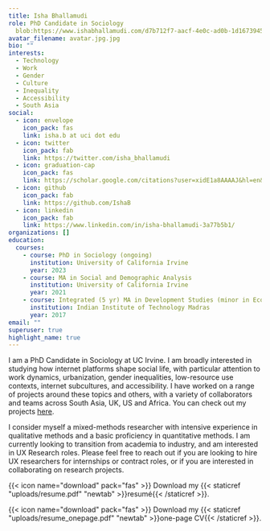 ```yaml
---
title: Isha Bhallamudi
role: PhD Candidate in Sociology
  blob:https://www.ishabhallamudi.com/d7b712f7-aacf-4e0c-ad0b-1d16739455df
avatar_filename: avatar.jpg.jpg
bio: ""
interests:
  - Technology
  - Work
  - Gender
  - Culture
  - Inequality
  - Accessibility
  - South Asia
social:
  - icon: envelope
    icon_pack: fas
    link: isha.b at uci dot edu
  - icon: twitter
    icon_pack: fab
    link: https://twitter.com/isha_bhallamudi
  - icon: graduation-cap
    icon_pack: fas
    link: https://scholar.google.com/citations?user=xidE1a8AAAAJ&hl=en&oi=ao
  - icon: github
    icon_pack: fab
    link: https://github.com/IshaB
  - icon: linkedin
    icon_pack: fab
    link: https://www.linkedin.com/in/isha-bhallamudi-3a77b5b1/
organizations: []
education:
  courses:
    - course: PhD in Sociology (ongoing)
      institution: University of California Irvine
      year: 2023
    - course: MA in Social and Demographic Analysis
      institution: University of California Irvine
      year: 2021
    - course: Integrated (5 yr) MA in Development Studies (minor in Economics)
      institution: Indian Institute of Technology Madras
      year: 2017
email: ""
superuser: true
highlight_name: true
---
```

I am a PhD Candidate in Sociology at UC Irvine. I am broadly interested in studying how internet platforms shape social life, with particular attention to work dynamics, urbanization, gender inequalities, low-resource use contexts, internet subcultures, and accessibility. I have worked on a range of projects around these topics and others, with a variety of collaborators and teams across South Asia, UK, US and Africa. You can check out my projects [here](/#projects). 

I consider myself a mixed-methods researcher with intensive experience in qualitative methods and a basic proficiency in quantitative methods. I am currently looking to transition from academia to industry, and am interested in UX Research roles. Please feel free to reach out if you are looking to hire UX researchers for internships or contract roles, or if you are interested in collaborating on research projects.

{{< icon name="download" pack="fas" >}} Download my {{< staticref "uploads/resume.pdf" "newtab" >}}resumé{{< /staticref >}}.

{{< icon name="download" pack="fas" >}} Download my {{< staticref "uploads/resume_onepage.pdf" "newtab" >}}one-page CV{{< /staticref >}}.
